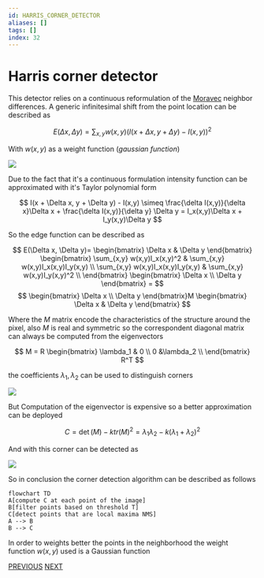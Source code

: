 ```yaml
---
id: HARRIS_CORNER_DETECTOR
aliases: []
tags: []
index: 32
---
```


# Harris corner detector

This detector relies on a continuous reformulation of the [Moravec](computer_vision/moravec_corner_detector.md) neighbor differences.
A generic infinitesimal shift from the point location can be described as

$$
E(\Delta x, \Delta y) = \sum_{x,y} {w(x,y)(I(x + \Delta x, y + \Delta y) - I(x,y))^2}
$$

With $w(x,y)$ as a weight function (*gaussian function*)

![](computer_vision/Pasted_image_20240310154904.png)


Due to the fact that it's a continuous formulation intensity function can be approximated with it's Taylor polynomial form

$$
I(x + \Delta x, y + \Delta y) - I(x,y) \simeq \frac{\delta I(x,y)}{\delta x}\Delta x + \frac{\delta I(x,y)}{\delta y} \Delta y = I_x(x,y)\Delta x + I_y(x,y)\Delta y
$$

So the edge function can be described as

$$
E(\Delta x, \Delta y)=
\begin{bmatrix}
\Delta x & \Delta y
\end{bmatrix}
\begin{bmatrix}
\sum_{x,y} w(x,y)I_x(x,y)^2 & \sum_{x,y} w(x,y)I_x(x,y)I_y(x,y) \\
\sum_{x,y} w(x,y)I_x(x,y)I_y(x,y)  & \sum_{x,y} w(x,y)I_y(x,y)^2 \\
\end{bmatrix}
\begin{bmatrix}
\Delta x \\
\Delta y
\end{bmatrix} =
$$
$$
\begin{bmatrix}
\Delta x \\
\Delta y
\end{bmatrix}M
\begin{bmatrix}
\Delta x & \Delta y
\end{bmatrix}
$$

Where the $M$ matrix encode the characteristics of the structure around the pixel, also $M$ is real and symmetric so the correspondent diagonal matrix can always be computed from the eigenvectors

$$
M = R
\begin{bmatrix}
\lambda_1 & 0 \\
 0 &\lambda_2 \\
\end{bmatrix} R^T
$$

the coefficients $\lambda_1,\lambda_2$ can be used to distinguish corners

![](computer_vision/Pasted_image_20240310161958.png)

But Computation of the eigenvector is expensive so a better approximation can be deployed

$$
C = \det(M) - ktr(M)^2 = \lambda_1\lambda_2 -k(\lambda_1 + \lambda_2)^2
$$

And with this corner can be detected as

![](computer_vision/Pasted_image_20240310162230.png)

So in conclusion the corner detection algorithm can be described as follows

```mermaid
flowchart TD
A[compute C at each point of the image]
B[filter points based on threshold T]
C[detect points that are local maxima NMS]
A --> B
B --> C
```

In order to weights better the points in the neighborhood the weight function $w(x,y)$ used is a Gaussian function

[PREVIOUS](pages/local_features/moravec_corner_detector.md) [NEXT](computer_vision/local_features/shi_tomasi_corner_detector.md)
